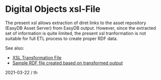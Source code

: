 # Digital Objects xsl-File

The present xsl allows extraction of diret links to the asset repository (EasyDB Asset Server) from EasyDB output. However, since the extracted set of information is quite limited, the present xsl tranformation is not suitable for full ETL process to create proper RDF data. 

See also: 
- [XSL Transformation File](./digital_object.xsl)
- [Sample RDF file created based on transformed output](./digital_object_sample_rdf.ttl)


2021-03-22 / th 
